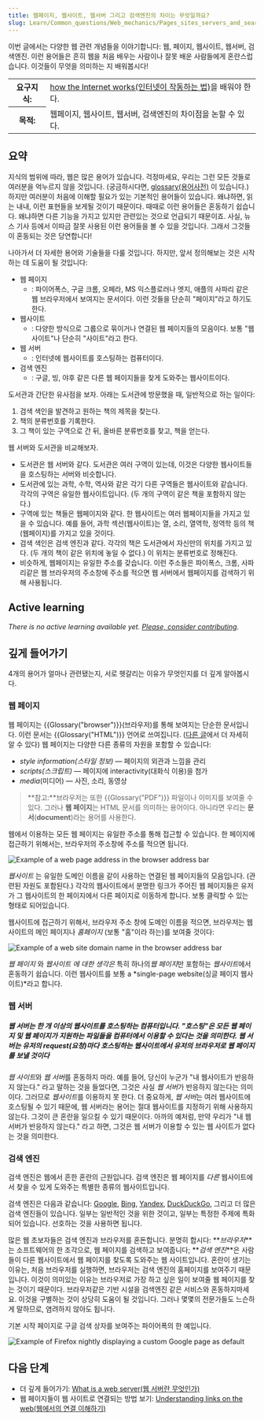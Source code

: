 ```yaml
---
title: 웹페이지, 웹사이트, 웹서버 그리고 검색엔진의 차이는 무엇일까요?
slug: Learn/Common_questions/Web_mechanics/Pages_sites_servers_and_search_engines
---
```


이번 글에서는 다양한 웹 관련 개념들을 이야기합니다: 웹, 페이지, 웹사이트, 웹서버, 검색엔진. 이런 용어들은 흔히 웹을 처음 배우는 사람이나 잘못 배운 사람들에게 혼란스럽습니다. 이것들이 무엇을 의미하는 지 배워봅시다!

<table class="learn-box standard-table">
  <tbody>
    <tr>
      <th scope="row">요구지식:</th>
      <td>
        <a href="/en-US/Learn/How_the_Internet_works"
          >how the Internet works(인터넷이 작동하는 법)</a
        >을 배워야 한다.
      </td>
    </tr>
    <tr>
      <th scope="row">목적:</th>
      <td>웹페이지, 웹사이트, 웹서버, 검색엔진의 차이점을 논할 수 있다.</td>
    </tr>
  </tbody>
</table>

## 요약

지식의 범위에 따라, 웹은 많은 용어가 있습니다. 걱정마세요, 우리는 그런 모든 것들로 여러분을 억누르지 않을 것입니다. (궁금하시다면, [glossary(용어사전)](/ko/docs/Glossary) 이 있습니다.) 하지만 여러분이 처음에 이해할 필요가 있는 기본적인 용어들이 있습니다. 왜냐하면, 읽는 내내, 이런 표현들을 보게될 것이기 때문이다. 때때로 이런 용어들은 혼동하기 쉽습니다. 왜냐하면 다른 기능을 가지고 있지만 관련있는 것으로 언급되기 때문이죠. 사실, 뉴스 기사 등에서 이따금 잘못 사용된 이런 용어들을 볼 수 있을 것입니다. 그래서 그것들이 혼동되는 것은 당연합니다!

나아가서 더 자세한 용어와 기술들을 다룰 것입니다. 하지만, 앞서 정의해보는 것은 시작하는 데 도움이 될 것입니다:

- 웹 페이지
  - : 파이어폭스, 구글 크롬, 오페라, MS 익스플로러나 엣지, 애플의 사파리 같은 웹 브라우저에서 보여지는 문서이다. 이런 것들을 단순히 "페이지"라고 하기도 한다.
- 웹사이트
  - : 다양한 방식으로 그룹으로 묶이거나 연결된 웹 페이지들의 모음이다. 보통 "웹사이트"나 단순히 "사이트"라고 한다.
- 웹 서버
  - : 인터넷에 웹사이트를 호스팅하는 컴퓨터이다.
- 검색 엔진
  - : 구글, 빙, 야후 같은 다른 웹 페이지들을 찾게 도와주는 웹사이트이다.

도서관과 간단한 유사점을 보자. 아래는 도서관에 방문했을 때, 일반적으로 하는 일이다:

1. 검색 색인을 발견하고 원하는 책의 제목을 찾는다.
2. 책의 분류번호를 기록한다.
3. 그 책이 있는 구역으로 간 뒤, 올바른 분류번호를 찾고, 책을 얻는다.

웹 서버와 도서관을 비교해보자.

- 도서관은 웹 서버와 같다. 도서관은 여러 구역이 있는데, 이것은 다양한 웹사이트들을 호스팅하는 서버와 비슷합니다.
- 도서관에 있는 과학, 수학, 역사와 같은 각기 다른 구역들은 웹사이트와 같습니다. 각각의 구역은 유일한 웹사이트입니다. (두 개의 구역이 같은 책을 포함하지 않는다.)
- 구역에 있는 책들은 웹페이지와 같다. 한 웹사이트는 여러 웹페이지들을 가지고 있을 수 있습니다. 예를 들어, 과학 섹션(웹사이트)는 열, 소리, 열역학, 정역학 등의 책(웹페이지)를 가지고 있을 것이다.
- 검색 색인은 검색 엔진과 같다. 각각의 책은 도서관에서 자신만의 위치를 가지고 있다. (두 개의 책이 같은 위치에 놓일 수 없다.) 이 위치는 분류번호로 정해진다.
- 비슷하게, 웹페이지는 유일한 주소를 갖습니다. 이런 주소들은 파이폭스, 크롬, 사파리같은 웹 브라우저의 주소창에 주소를 적으면 웹 서버에서 웹페이지를 검색하기 위해 사용됩니다.

## Active learning

_There is no active learning available yet. [Please, consider contributing](/ko/docs/MDN/Getting_started)._

## 깊게 들어가기

4개의 용어가 얼마나 관련됐는지, 서로 헷갈리는 이유가 무엇인지를 더 깊게 알아봅시다.

### 웹 페이지

웹 페이지는 {{Glossary("browser")}}(브라우저)를 통해 보여지는 단순한 문서입니다. 이런 문서는 {{Glossary("HTML")}} 언어로 쓰여집니다. ([다른 글](/ko/docs/Web/HTML)에서 더 자세히 알 수 있다) 웹 페이지는 다양한 다른 종류의 자원을 포함할 수 있습니다:

- _style information(스타일 정보)_ — 페이지의 외관과 느낌을 관리
- _scripts(스크립트)_ — 페이지에 interactivity(대화식 이용)을 첨가
- _media_(미디어) — 사진, 소리, 동영상

> **참고:**브라우저는 또한 {{Glossary("PDF")}} 파일이나 이미지를 보여줄 수 있다. 그러나 **웹 페이지**는 HTML 문서를 의미하는 용어이다. 아니라면 우리는 **문서**(**document**)라는 용어를 사용한다.

웹에서 이용하는 모든 웹 페이지는 유일한 주소를 통해 접근할 수 있습니다. 한 페이지에 접근하기 위해서는, 브라우저의 주소창에 주소를 적으면 됩니다.

![Example of a web page address in the browser address bar](web-page.jpg)

_웹사이트_ 는 유일한 도메인 이름을 같이 사용하는 연결된 웹 페이지들의 모음입니다. (관련된 자원도 포함된다.) 각각의 웹사이트에서 분명한 링크가 주어진 웹 페이지들은 유저가 그 웹사이트의 한 페이지에서 다른 페이지로 이동하게 합니다. 보통 클릭할 수 있는 형태로 되어있습니다.

웹사이트에 접근하기 위해서, 브라우저 주소 창에 도메인 이름을 적으면, 브라우저는 웹사이트의 메인 페이지나 _홈페이지_ (보통 "홈"이라 하는)를 보여줄 것이다:

![Example of a web site domain name in the browser address bar](web-site.jpg)

_웹 페이지_ 와 _웹사이트 에 대한 생각은_ 특히 하나의*웹 페이지*만 포함하는 *웹사이트*에서 혼동하기 쉽습니다. 이런 웹사이트를 보통 a *single-page website(싱글 페이지 웹사이트)*라고 합니다.

### 웹 서버

##### *웹 서버*는 한 개 이상의 *웹사이트*를 호스팅하는 컴퓨터입니다. "호스팅"은 모든 _웹 페이지_ 및 웹 페이지가 지원하는 파일들을 컴퓨터에서 이용할 수 있다는 것을 의미한다. *웹 서버*는 유저의 request(요청)마다 호스팅하는 *웹사이트*에서 유저의 브라우저로 *웹 페이지*를 보낼 것이다

*웹 사이트*와 *웹 서버*를 혼동하지 마라. 예를 들어, 당신이 누군가 "내 웹사이트가 반응하지 않는다." 라고 말하는 것을 들었다면, 그것은 사실 *웹 서버*가 반응하지 않는다는 의미이다. 그러므로 *웹사이트*를 이용하지 못 한다. 더 중요하게, *웹 서버*는 여러 웹사이트에 호스팅될 수 있기 때문에, 웹 서버라는 용어는 절대 웹사이트를 지정하기 위해 사용하지 않는다. 그것이 큰 혼란을 일으킬 수 있기 때문이다. 아까의 예처럼, 만약 우리가 "내 웹 서버가 반응하지 않는다." 라고 하면, 그것은 웹 서버가 이용할 수 있는 웹 사이트가 없다는 것을 의미한다.

### 검색 엔진

검색 엔진은 웹에서 흔한 혼란의 근원입니다. 검색 엔진은 웹 페이지를 _다른_ 웹사이트에서 찾을 수 있게 도와주는 특별한 종류의 웹사이트입니다.

검색 엔진은 다음과 같습니다: [Google](https://www.google.com/), [Bing](https://www.bing.com/), [Yandex](https://www.yandex.com/), [DuckDuckGo](https://duckduckgo.com/), 그리고 더 많은 검색 엔진들이 있습니다. 일부는 일반적인 것을 위한 것이고, 일부는 특정한 주제에 특화되어 있습니다. 선호하는 것을 사용하면 됩니다.

많은 웹 초보자들은 검색 엔진과 브라우저를 혼돈합니다. 분명히 합시다: **_브라우저_**는 소프트웨어의 한 조각으로, 웹 페이지를 검색하고 보여줍니다; **_검색 엔진_**은 사람들이 다른 웹사이트에서 웹 페이지를 찾도록 도와주는 웹 사이트입니다. 혼란이 생기는 이유는, 처음 브라우저를 실행하면, 브라우저는 검색 엔진의 홈페이지를 보여주기 때문입니다. 이것이 의미있는 이유는 브라우저로 가장 하고 싶은 일이 보여줄 웹 페이지를 찾는 것이기 때문이다. 브라우저같은 기반 시설을 검색엔진 같은 서비스와 혼동하지마세요. 이것을 구별하는 것이 상당히 도움이 될 것입니다. 그러나 몇몇의 전문가들도 느슨하게 말하므로, 염려하지 않아도 됩니다.

기본 시작 페이지로 구글 검색 상자를 보여주는 파이어폭의 한 예입니다.

![Example of Firefox nightly displaying a custom Google page as default](search-engine.jpg)

## 다음 단계

- 더 깊게 들어가기: [What is a web server(웹 서버란 무엇인가)](/ko/docs/Learn/What_is_a_web_server)
- 웹 페이지들이 웹 사이트로 연결되는 방법 보기: [Understanding links on the web(웹에서의 연결 이해하기)](/ko/docs/Learn/Understanding_links_on_the_web)
